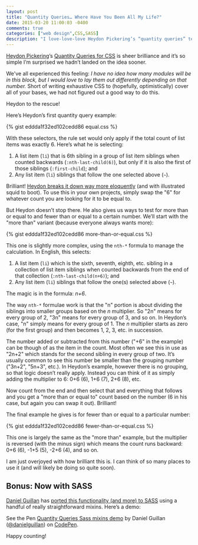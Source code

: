 ```yaml
---
layout: post
title: "Quantity Queries… Where Have You Been All My Life?"
date: 2015-03-20 11:00:03 -0400
comments: true
categories: ["web design",CSS,SASS]
description: "I love-love-love Heydon Pickering’s “quantity queries” technique."
---
```


[Heydon Pickering](http://twitter.com/heydonworks)’s [Quantity Queries for CSS](http://alistapart.com/article/quantity-queries-for-css) is sheer brilliance and it’s so simple I’m surprised we hadn’t landed on the idea sooner.

<!-- more -->

We've all experienced this feeling: *I have no idea how many modules will be in this block, but I would love to lay them out differently depending on that number.* Short of writing exhaustive CSS to (hopefully, optimistically) cover all of your bases, we had not figured out a good way to do this.

Heydon to the rescue!

Here’s Heydon’s first quantity query example:

{% gist eddda1f32ed102cedd86 equal.css %}

With these selectors, the rule set would only apply if the total count of list items was exactly 6. Here’s what he is selecting:

1. A list item (`li`) that is 6th sibling in a group of list item siblings when counted backwards (`:nth-last-child(6)`), but only if it is also the first of those siblings (`:first-child`); and
2. Any list item (`li`) siblings that follow the one selected above (`~`).

Brilliant! [Heydon breaks it down way more eloquently](http://alistapart.com/article/quantity-queries-for-css#section4) (and with illustrated squid to boot). To use this in your own projects, simply swap the "6" for whatever count you are looking for it to be equal to.

But Heydon doesn’t stop there. He also gives us ways to test for  more than or equal to and fewer than or equal to a certain number. We’ll start with the   
"more than" variant (because everyone always wants more):

{% gist eddda1f32ed102cedd86 more-than-or-equal.css %}

This one is slightly more complex, using the `nth-*` formula to manage the calculation. In English, this selects:

1. A list item (`li`) which is the sixth, seventh, eighth, etc. sibling in a collection of list item siblings when counted backwards from the end of that collection (`:nth-last-child(n+6)`); and
2. Any list item (`li`) siblings that follow the one(s) selected above (`~`).

The magic is in the formula: *n+6*.

The way `nth-*` formulae work is that the "n" portion is about dividing the siblings into smaller groups based on the *n* multiplier. So "2n" means for every group of 2, "3n" means for every group of 3, and so on. In Heydon’s case, "n" simply means for every group of 1. The *n* multiplier starts as zero (for the first group) and then becomes 1, 2, 3, etc. in succession.

The number added or subtracted from this number ("+6" in the example) can be though of as the item in the count. Most often we see this in use as "2n+2" which stands for the second sibling in every group of two. It’s usually common to see this number be smaller than the grouping number ("3n+2", "5n+3", etc.). In Heydon’s example, however there is no grouping, so that logic doesn’t really apply. Instead you can think of it as simply adding the multiplier to 6: 0+6 (6), 1+6 (7), 2+6 (8), etc.

Now count from the end and then select that and everything that follows and you get a "more than or equal to" count based on the number (6 in his case, but again you can swap it out). Brilliant!

The final example he gives is for fewer than or equal to a particular number:

{% gist eddda1f32ed102cedd86 fewer-than-or-equal.css %}

This one is largely the same as the "more than" example, but the multiplier is reversed (with the minus sign) which means the count runs backward: 0+6 (6), -1+5 (5), -2+6 (4), and so on.

I am just overjoyed with how brilliant this is. I can think of so many places to use it (and will likely be doing so quite soon).

## Bonus: Now with SASS

[Daniel Guillan](https://twitter.com/danielguillan) has [ported this functionality (and more) to SASS](https://github.com/danielguillan/quantity-queries) using a handful of really straightforward mixins. Here’s a demo:

<p data-height="331" data-theme-id="0" data-slug-hash="GgBOxm" data-default-tab="result" data-user="danielguillan" class='codepen'>See the Pen <a href='http://codepen.io/danielguillan/pen/GgBOxm/'>Quantity Queries Sass mixins demo</a> by Daniel Guillan (<a href='http://codepen.io/danielguillan'>@danielguillan</a>) on <a href='http://codepen.io'>CodePen</a>.</p>
<script async src="//assets.codepen.io/assets/embed/ei.js"></script>

Happy counting!